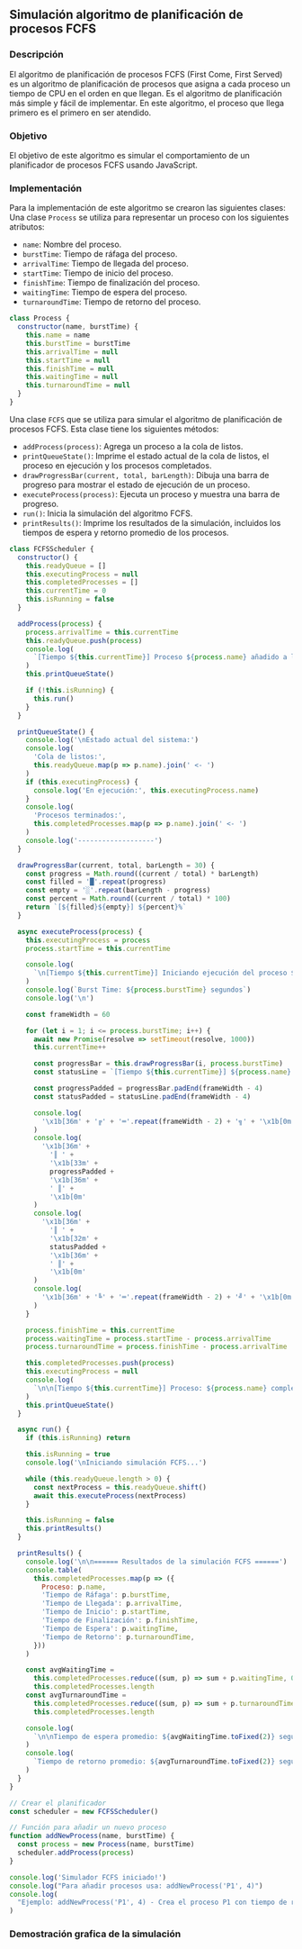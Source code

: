 ## Simulación algoritmo de planificación de procesos FCFS

### Descripción

El algoritmo de planificación de procesos FCFS (First Come, First Served) es un algoritmo de planificación de procesos que asigna a cada proceso un tiempo de CPU en el orden en que llegan. Es el algoritmo de planificación más simple y fácil de implementar. En este algoritmo, el proceso que llega primero es el primero en ser atendido.

### Objetivo

El objetivo de este algoritmo es simular el comportamiento de un planificador de procesos FCFS usando JavaScript.

### Implementación

Para la implementación de este algoritmo se crearon las siguientes clases:
Una clase `Process` se utiliza para representar un proceso con los siguientes atributos:

- `name`: Nombre del proceso.
- `burstTime`: Tiempo de ráfaga del proceso.
- `arrivalTime`: Tiempo de llegada del proceso.
- `startTime`: Tiempo de inicio del proceso.
- `finishTime`: Tiempo de finalización del proceso.
- `waitingTime`: Tiempo de espera del proceso.
- `turnaroundTime`: Tiempo de retorno del proceso.

```javascript
class Process {
  constructor(name, burstTime) {
    this.name = name
    this.burstTime = burstTime
    this.arrivalTime = null
    this.startTime = null
    this.finishTime = null
    this.waitingTime = null
    this.turnaroundTime = null
  }
}
```

Una clase `FCFS` que se utiliza para simular el algoritmo de planificación de procesos FCFS. Esta clase tiene los siguientes métodos:

- `addProcess(process)`: Agrega un proceso a la cola de listos.
- `printQueueState()`: Imprime el estado actual de la cola de listos, el proceso en ejecución y los procesos completados.
- `drawProgressBar(current, total, barLength)`: Dibuja una barra de progreso para mostrar el estado de ejecución de un proceso.
- `executeProcess(process)`: Ejecuta un proceso y muestra una barra de progreso.
- `run()`: Inicia la simulación del algoritmo FCFS.
- `printResults()`: Imprime los resultados de la simulación, incluidos los tiempos de espera y retorno promedio de los procesos.

```javascript
class FCFSScheduler {
  constructor() {
    this.readyQueue = []
    this.executingProcess = null
    this.completedProcesses = []
    this.currentTime = 0
    this.isRunning = false
  }

  addProcess(process) {
    process.arrivalTime = this.currentTime
    this.readyQueue.push(process)
    console.log(
      `[Tiempo ${this.currentTime}] Proceso ${process.name} añadido a la cola de listos`
    )
    this.printQueueState()

    if (!this.isRunning) {
      this.run()
    }
  }

  printQueueState() {
    console.log('\nEstado actual del sistema:')
    console.log(
      'Cola de listos:',
      this.readyQueue.map(p => p.name).join(' <- ')
    )
    if (this.executingProcess) {
      console.log('En ejecución:', this.executingProcess.name)
    }
    console.log(
      'Procesos terminados:',
      this.completedProcesses.map(p => p.name).join(' <- ')
    )
    console.log('-------------------')
  }

  drawProgressBar(current, total, barLength = 30) {
    const progress = Math.round((current / total) * barLength)
    const filled = '█'.repeat(progress)
    const empty = '░'.repeat(barLength - progress)
    const percent = Math.round((current / total) * 100)
    return `[${filled}${empty}] ${percent}%`
  }

  async executeProcess(process) {
    this.executingProcess = process
    process.startTime = this.currentTime

    console.log(
      `\n[Tiempo ${this.currentTime}] Iniciando ejecución del proceso ${process.name}`
    )
    console.log(`Burst Time: ${process.burstTime} segundos`)
    console.log('\n')

    const frameWidth = 60

    for (let i = 1; i <= process.burstTime; i++) {
      await new Promise(resolve => setTimeout(resolve, 1000))
      this.currentTime++

      const progressBar = this.drawProgressBar(i, process.burstTime)
      const statusLine = `[Tiempo ${this.currentTime}] ${process.name} ejecutando... ${i}/${process.burstTime} segundos`

      const progressPadded = progressBar.padEnd(frameWidth - 4)
      const statusPadded = statusLine.padEnd(frameWidth - 4)

      console.log(
        '\x1b[36m' + '╔' + '═'.repeat(frameWidth - 2) + '╗' + '\x1b[0m'
      )
      console.log(
        '\x1b[36m' +
          '║ ' +
          '\x1b[33m' +
          progressPadded +
          '\x1b[36m' +
          ' ║' +
          '\x1b[0m'
      )
      console.log(
        '\x1b[36m' +
          '║ ' +
          '\x1b[32m' +
          statusPadded +
          '\x1b[36m' +
          ' ║' +
          '\x1b[0m'
      )
      console.log(
        '\x1b[36m' + '╚' + '═'.repeat(frameWidth - 2) + '╝' + '\x1b[0m'
      )
    }

    process.finishTime = this.currentTime
    process.waitingTime = process.startTime - process.arrivalTime
    process.turnaroundTime = process.finishTime - process.arrivalTime

    this.completedProcesses.push(process)
    this.executingProcess = null
    console.log(
      `\n\n[Tiempo ${this.currentTime}] Proceso: ${process.name} completado ✓`
    )
    this.printQueueState()
  }

  async run() {
    if (this.isRunning) return

    this.isRunning = true
    console.log('\nIniciando simulación FCFS...')

    while (this.readyQueue.length > 0) {
      const nextProcess = this.readyQueue.shift()
      await this.executeProcess(nextProcess)
    }

    this.isRunning = false
    this.printResults()
  }

  printResults() {
    console.log('\n\n====== Resultados de la simulación FCFS ======')
    console.table(
      this.completedProcesses.map(p => ({
        Proceso: p.name,
        'Tiempo de Ráfaga': p.burstTime,
        'Tiempo de Llegada': p.arrivalTime,
        'Tiempo de Inicio': p.startTime,
        'Tiempo de Finalización': p.finishTime,
        'Tiempo de Espera': p.waitingTime,
        'Tiempo de Retorno': p.turnaroundTime,
      }))
    )

    const avgWaitingTime =
      this.completedProcesses.reduce((sum, p) => sum + p.waitingTime, 0) /
      this.completedProcesses.length
    const avgTurnaroundTime =
      this.completedProcesses.reduce((sum, p) => sum + p.turnaroundTime, 0) /
      this.completedProcesses.length

    console.log(
      `\n\nTiempo de espera promedio: ${avgWaitingTime.toFixed(2)} segundos`
    )
    console.log(
      `Tiempo de retorno promedio: ${avgTurnaroundTime.toFixed(2)} segundos`
    )
  }
}

// Crear el planificador
const scheduler = new FCFSScheduler()

// Función para añadir un nuevo proceso
function addNewProcess(name, burstTime) {
  const process = new Process(name, burstTime)
  scheduler.addProcess(process)
}

console.log('Simulador FCFS iniciado!')
console.log("Para añadir procesos usa: addNewProcess('P1', 4)")
console.log(
  "Ejemplo: addNewProcess('P1', 4) - Crea el proceso P1 con tiempo de ráfaga de 4 segundos"
)
```

### Demostración grafica de la simulación

